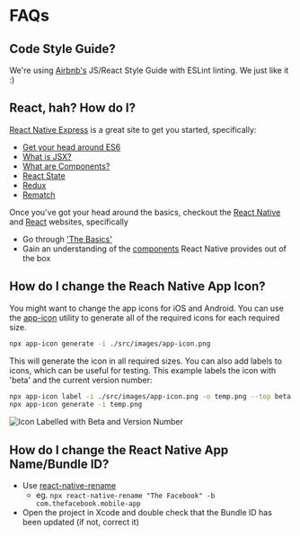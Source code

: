 # FAQs

## Code Style Guide?

We're using [Airbnb's](https://github.com/airbnb/javascript) JS/React Style Guide with ESLint linting. We just like it :)

## React, hah? How do I?

[React Native Express](http://www.reactnativeexpress.com/) is a great site to get you started, specifically:

- [Get your head around ES6](http://www.reactnativeexpress.com/es6)
- [What is JSX?](http://www.reactnativeexpress.com/jsx)
- [What are Components?](http://www.reactnativeexpress.com/components)
- [React State](http://www.reactnativeexpress.com/data_component_state)
- [Redux](http://www.reactnativeexpress.com/redux)
- [Rematch](https://rematch.gitbooks.io/rematch/)

Once you've got your head around the basics, checkout the [React Native](https://facebook.github.io/react-native/) and [React](https://reactjs.org/) websites, specifically

- Go through ['The Basics'](https://facebook.github.io/react-native/docs/props.html)
- Gain an understanding of the [components](https://facebook.github.io/react-native/docs/activityindicator.html) React Native provides out of the box

## How do I change the Reach Native App Icon?

You might want to change the app icons for iOS and Android. You can use the [app-icon](https://github.com/dwmkerr/app-icon) utility to generate all of the required icons for each required size.

```bash
npx app-icon generate -i ./src/images/app-icon.png
```

This will generate the icon in all required sizes. You can also add labels to icons, which can be useful for testing. This example labels the icon with 'beta' and the current version number:

```bash
npx app-icon label -i ./src/images/app-icon.png -o temp.png --top beta --bottom $(jq .version package.json)
npx app-icon generate -i temp.png
```

![Icon Labelled with Beta and Version Number](./icon-label.png)

## How do I change the React Native App Name/Bundle ID?

  - Use [react-native-rename](https://www.npmjs.com/package/react-native-rename)
      - eg. `npx react-native-rename "The Facebook" -b com.thefacebook.mobile-app`
  - Open the project in Xcode and double check that the Bundle ID has been updated (if not, correct it)
